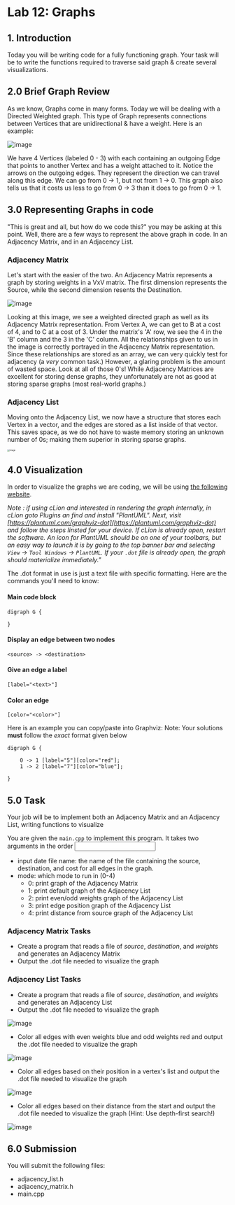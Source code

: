 # Lab 12: Graphs

## 1. Introduction

Today you will be writing code for a fully functioning graph. Your task will be to write the functions required to traverse said graph & create several visualizations.

## 2.0 Brief Graph Review

As we know, Graphs come in many forms. Today we will be dealing with a Directed Weighted graph. This type of Graph represents connections between Vertices that are unidirectional & have a weight. Here is an example:

![image](./images/directed-weighted-graph.png)

We have 4 Vertices (labeled 0 - 3) with each containing an outgoing Edge that points to another Vertex and has a weight attached to it. Notice the arrows on the outgoing edges. They represent the direction we can travel along this edge. We can go from 0 -> 1, but not from 1 -> 0. This graph also tells us that it costs us less to go from 0 -> 3 than it does to go from 0 -> 1.

## 3.0 Representing Graphs in code

"This is great and all, but how do we code this?" you may be asking at this point. Well, there are a few ways to represent the above graph in code. In an Adjacency Matrix, and in an Adjacency List.

### Adjacency Matrix

Let's start with the easier of the two. An Adjacency Matrix represents a graph by storing weights in a VxV matrix. The first dimension represents the Source, while the second dimension resents the Destination.

![image](./images/adjacency-matrix.png)

Looking at this image, we see a weighted directed graph as well as its Adjacency Matrix representation. From Vertex A, we can get to B at a cost of 4, and to C at a cost of 3. Under the matrix's 'A' row, we see the 4 in the 'B' column and the 3 in the 'C' column. All the relationships given to us in the image is correctly portrayed in the Adjacency Matrix representation. Since these relationships are stored as an array, we can very quickly test for adjacency (a *very* common task.) However, a glaring problem is the amount of wasted space. Look at all of those 0's! While Adjacency Matrices are excellent for storing dense graphs, they unfortunately are not as good at storing sparse graphs (most real-world graphs.)

### Adjacency List

Moving onto the Adjacency List, we now have a structure that stores each Vertex in a vector, and the edges are stored as a list inside of that vector. This saves space, as we do not have to waste memory storing an unknown number of 0s; making them superior in storing sparse graphs.

<img src="./images/adjacency-list.jpg" alt="image" style="zoom:33%;" />

## 4.0 Visualization

In order to visualize the graphs we are coding, we will be using [the following website](https://dreampuf.github.io/GraphvizOnline/#digraph%20G%20%7B%0A%0A%20%20l1%20-%3E%20l2%3B%0A%20%20l2%20-%3E%20l3%3B%0A%0A%7D).

*Note : if using cLion and interested in rendering the graph internally, in cLion goto Plugins an find and install "PlantUML". Next, visit [https://plantuml.com/graphviz-dot](https://plantuml.com/graphviz-dot) and follow the steps linsted for your device. If cLion is already open, restart the software. An icon for PlantUML should be on one of your toolbars, but an easy way to launch it is by going to the top banner bar and selecting `View` -> `Tool Windows` -> `PlantUML`. If your `.dot` file is already open, the graph should materialize immediately."*

The .dot format in use is just a text file with specific formatting. Here are the commands you'll need to know:

#### Main code block

```
digraph G {

}
```

#### Display an edge between two nodes

```
<source> -> <destination>
```

#### Give an edge a label

```
[label="<text>"]
```

#### Color an edge

```
[color="<color>"]
```

Here is an example you can copy/paste into Graphviz:
Note: Your solutions **must** follow the *exact* format given below

```
digraph G {

	0 -> 1 [label="5"][color="red"];
	1 -> 2 [label="7"][color="blue"];
    
}
```

## 5.0 Task

Your job will be to implement both an Adjacency Matrix and an Adjacency List, writing functions to visualize 

You are given the `main.cpp` to implement this program. It takes two arguments in the order <input data file name> <mode>

- input date file name: the name of the file containing the source, destination, and cost for all edges in the graph.
- mode: which mode to run in (0-4)
  - 0: print graph of the Adjacency Matrix
  - 1: print default graph of the Adjacency List
  - 2: print even/odd weights graph of the Adjacency List
  - 3: print edge position graph of the Adjacency List
  - 4: print distance from source graph of the Adjacency List

### Adjacency Matrix Tasks

- Create a program that reads a file of *source*, *destination*, and *weight*s and generates an Adjacency Matrix 
- Output the .dot file needed to visualize the graph

### Adjacency List Tasks

- Create a program that reads a file of *source*, *destination*, and *weight*s and generates an Adjacency List
- Output the .dot file needed to visualize the graph

![image](./images/problem-1-sol.png)

- Color all edges with even weights blue and odd weights red and output the .dot file needed to visualize the graph

![image](./images/problem-2-sol.png)

- Color all edges based on their position in a vertex's list and output the .dot file needed to visualize the graph

![image](./images/problem-3-sol.png)

- Color all edges based on their distance from the start and output the .dot file needed to visualize the graph (Hint: Use depth-first search!)

![image](./images/problem-4-sol.png)

## 6.0 Submission

You will submit the following files:
- adjacency_list.h
- adjacency_matrix.h
- main.cpp
